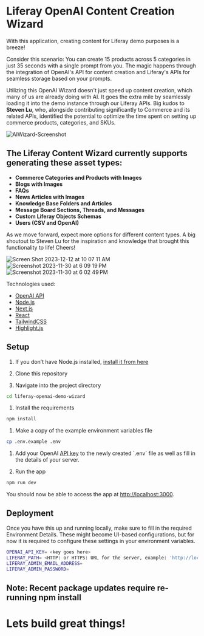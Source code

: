 # Liferay OpenAI Content Creation Wizard 

With this application, creating content for Liferay demo purposes is a breeze!

Consider this scenario: You can create 15 products across 5 categories in just 35 seconds with a single prompt from you. The magic happens through the integration of OpenAI's API for content creation and Liferay's APIs for seamless storage based on your prompts.

Utilizing this OpenAI Wizard doesn't just speed up content creation, which many of us are already doing with AI. It goes the extra mile by seamlessly loading it into the demo instance through our Liferay APIs. Big kudos to **Steven Lu**, who, alongside contributing significantly to Commerce and its related APIs, identified the potential to optimize the time spent on setting up commerce products, categories, and SKUs.
  
![AIWizard-Screenshot](https://github.com/weskempa-liferay/liferay-openai-demo-wizard/assets/68334638/eafd4327-492c-4fcf-81e8-2d3abfa9f8f7)

## The Liferay Content Wizard currently supports generating these asset types: 

- **Commerce Categories and Products with Images**
- **Blogs with Images**
- **FAQs**
- **News Articles with Images**
- **Knowledge Base Folders and Articles**
- **Message Board Sections, Threads, and Messages**
- **Custom Liferay Objects Schemas**
- **Users (CSV and OpenAI)**

As we move forward, expect more options for different content types. A big shoutout to Steven Lu for the inspiration and knowledge that brought this functionality to life! Cheers!

![Screen Shot 2023-12-12 at 10 07 11 AM](https://github.com/weskempa-liferay/liferay-openai-demo-wizard/assets/68334638/fc303b12-9bf9-4d94-b3d2-e3e638793317)
![Screenshot 2023-11-30 at 6 09 19 PM](https://github.com/weskempa-liferay/liferay-openai-demo-wizard/assets/68334638/3d733f48-a6cc-48e6-af4c-b0578542befa)
![Screenshot 2023-11-30 at 6 02 49 PM](https://github.com/weskempa-liferay/liferay-openai-demo-wizard/assets/68334638/7b60a262-e9af-47b4-bbae-7b58d30ee367)


Technologies used:

- [OpenAI API](https://openai.com/api/)
- [Node.js](https://nodejs.org/en/)
- [Next.js](https://nextjs.org/)
- [React](https://reactjs.org/)
- [TailwindCSS](https://tailwindcss.com/)
- [Highlight.js](https://highlightjs.org/)

## Setup

1. If you don’t have Node.js installed, [install it from here](https://nodejs.org/en/)

1. Clone this repository

1. Navigate into the project directory

```bash
cd liferay-openai-demo-wizard
```  

1. Install the requirements

```bash
npm install
```

1. Make a copy of the example environment variables file

```bash
cp .env.example .env
```

1. Add your OpenAI [API key]([https://beta.openai.com/account/api-keys](https://platform.openai.com/account/api-keys)) to the newly created `.env` file as well as fill in the details of your server.

1. Run the app

```bash
npm run dev
```

You should now be able to access the app at [http://localhost:3000](http://localhost:3000). 

## Deployment

Once you have this up and running locally, make sure to fill in the required Environment Details. These might become UI-based configurations, but for now it is required to configure these settings in your environment variables. 

```bash
OPENAI_API_KEY= <key goes here>
LIFERAY_PATH= <HTTP: or HTTPS: URL for the server, example: 'http://localhost:8080' >
LIFERAY_ADMIN_EMAIL_ADDRESS=
LIFERAY_ADMIN_PASSWORD=
```

## Note: Recent package updates require re-running npm install

# Lets build great things!
